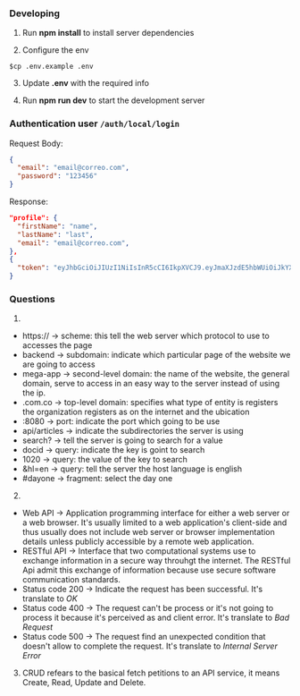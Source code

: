 ### Developing

1. Run **npm install** to install server dependencies

2. Configure the env

```shell
$cp .env.example .env
```

3. Update **.env** with the required info

4. Run **npm run dev** to start the development server

### Authentication user `/auth/local/login`

Request Body:

```json
{
  "email": "email@correo.com",
  "password": "123456"
}
```

Response:

```json
"profile": {
  "firstName": "name",
  "lastName": "last",
  "email": "email@correo.com",
},
{
  "token": "eyJhbGciOiJIUzI1NiIsInR5cCI6IkpXVCJ9.eyJmaXJzdE5hbWUiOiJkYXZpZCIsImxhc3ROYW1lIjoibHluY2giLCJlbWFpbCI6ImRhdmlkbHlAZ21haWwuY29tIiwiaWF0IjoxNjc0OTY4MDM5fQ.Lltgw2tDefgNxwFbmglRzYNUHcSUjz2jmesizwqypMg"
}
```

### Questions

1.

- https:// -> scheme: this tell the web server which protocol to use to accesses the page
- backend -> subdomain: indicate which particular page of the website we are going to access
- mega-app -> second-level domain: the name of the website, the general domain, serve to access in an easy way to the server instead of using the ip.
- .com.co -> top-level domain: specifies what type of entity is registers the organization registers as on the internet and the ubication
- :8080 -> port: indicate the port which going to be use
- api/articles -> indicate the subdirectories the server is using
- search? -> tell the server is going to search for a value
- docid -> query: indicate the key is goint to search
- 1020 -> query: the value of the key to search
- &hl=en -> query: tell the server the host language is english
- #dayone -> fragment: select the day one

2.

- Web API -> Application programming interface for either a web server or a web browser. It's usually limited to a web application's client-side and thus usually does not include web server or browser implementation details unless publicly accessible by a remote web application.
- RESTful API -> Interface that two computational systems use to exchange information in a secure way throuhgt the internet. The RESTful Api admit this exchange of information because use secure software communication standards.
- Status code 200 -> Indicate the request has been successful. It's translate to _OK_
- Status code 400 -> The request can't be process or it's not going to process it because it's perceived as and client error. It's translate to _Bad Request_
- Status code 500 -> The request find an unexpected condition that doesn't allow to complete the request. It's translate to _Internal Server Error_

3. CRUD refears to the basical fetch petitions to an API service, it means Create, Read, Update and Delete.
